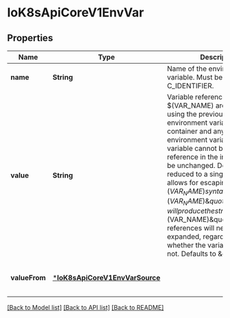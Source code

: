 # IoK8sApiCoreV1EnvVar


## Properties
Name | Type | Description | Notes
------------ | ------------- | ------------- | -------------
**name** | **String** | Name of the environment variable. Must be a C_IDENTIFIER. | [default to nothing]
**value** | **String** | Variable references $(VAR_NAME) are expanded using the previously defined environment variables in the container and any service environment variables. If a variable cannot be resolved, the reference in the input string will be unchanged. Double $$ are reduced to a single $, which allows for escaping the $(VAR_NAME) syntax: i.e. \&quot;$$(VAR_NAME)\&quot; will produce the string literal \&quot;$(VAR_NAME)\&quot;. Escaped references will never be expanded, regardless of whether the variable exists or not. Defaults to \&quot;\&quot;. | [optional] [default to nothing]
**valueFrom** | [***IoK8sApiCoreV1EnvVarSource**](IoK8sApiCoreV1EnvVarSource.md) |  | [optional] [default to nothing]


[[Back to Model list]](../README.md#models) [[Back to API list]](../README.md#api-endpoints) [[Back to README]](../README.md)



